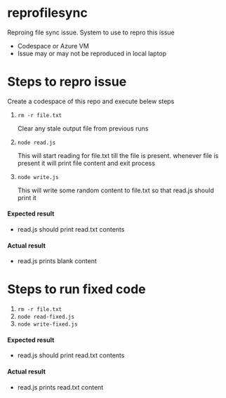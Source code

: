 # reprofilesync
Reproing file sync issue. 
System to use to repro this issue
- Codespace or Azure VM
- Issue may or may not be reproduced in local laptop

# Steps to repro issue
Create a codespace of this repo and execute belew steps
1. `rm -r file.txt`

    Clear any stale output file from previous runs
2. `node read.js`

    This will start reading for file.txt till the file is present. whenever file is present it will print file content and exit process

3. `node write.js`

    This will write some random content to file.txt so that read.js should print it

#### Expected result
- read.js should print read.txt contents

#### Actual result
- read.js prints blank content

# Steps to run fixed code
1. `rm -r file.txt`
2. `node read-fixed.js`
3. `node write-fixed.js`

#### Expected result
- read.js should print read.txt contents

#### Actual result
- read.js prints read.txt content
